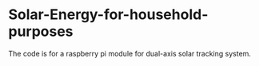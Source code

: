 # Solar-Energy-for-household-purposes

The code is for a raspberry pi module for dual-axis solar tracking system.
